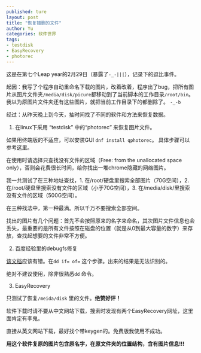 ```yaml
---
published: ture
layout: post
title: "恢复错删的文件"
author: Yu
categories: 软件世界
tags:
- testdisk
- EasyRecovery
- photorec
---
```


这是在第七个Leap year的2月29日（暴露了`-_-|||`），记录下的逗比事件。


起因：我写了个程序自动重命名下载的图片，改着改着，程序出了bug，把所有图片从图片文件夹`/media/disk/picure`都移动到了当前脚本的工作目录`/root/bin`。
我以为原图片文件夹还有这些图片，就把当前工作目录下的都删除了。 `-_-b`

经过：从昨天晚上到今天，抽时间找了不同的软件和方法来恢复数据。

1. 在linux下采用 <q>testdisk</q> 中的<q>photorec</q> 来恢复图片文件。

如果用终端版的不适应，可以安装GUI `dnf install qphotorec`。
具体步骤可以参考[这里](http://www.cgsecurity.org/wiki/PhotoRec_Step_By_Step)。

在使用时请选择只查找没有文件的区域（Free: from the unallocated space only），否则会花费很长时间，给你找出一堆chrome隐藏的网络图片。

我一共测试了在三种地址查找，1. 在/root/硬盘里搜索全部图片（70G空间），2. 在/root/硬盘里搜索没有文件的区域（小于70G空间），3. 在/media/disk/里搜索没有文件的区域（500G空间）。

在三种找法中，第一种最满。所以千万不要搜索全部空间。

找出的图片有几个问题：首先不会按照原来的名字来命名，其次图片文件信息也会丢失，最重要的是所有文件按照在磁盘的位置（就是从0到最大容量的数字）来存放，查找起想要的文件非常不方便。

2. 百度经验里的debugfs修复

[该文档](http://jingyan.baidu.com/article/2f9b480d6c2bcd41cb6cc223.html)应该有错。在`dd if= of=` 这个步骤。出来的结果是无法识别的。

绝对不建议使用，除非很熟悉`dd` 命令。

3. EasyRecovery

只测试了恢复`/meida/disk` 里的文件。**绝赞好评！**

软件下载时请不要从中文网站下载，搜索时发现有两个EasyRecovery网址，这里面肯定有李鬼。

直接从英文网站下载，最好找个带keygen的。免费版我使用不成功。

**用这个软件复原的图片包含原名字，在原文件夹的位置结构，含有图片信息!!!**



